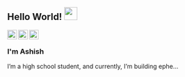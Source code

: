 ## Hello World! <img src="https://raw.githubusercontent.com/iampavangandhi/iampavangandhi/master/gifs/Hi.gif" width="30px"></h2>

<a href="https://github.com/iamranjanAshish">
  <img align="left" alt="Ayush's Github" width="22px" src="https://cdn.jsdelivr.net/npm/simple-icons@v3/icons/github.svg" />
</a>
<a href="https://t.me/ranjanashish17">
  <img align="left" alt="Ayush's Telegram" width="22px" src="https://cdn.jsdelivr.net/npm/simple-icons@v3/icons/telegram.svg" />
</a>
<a href="https://www.linkedin.com/in/ranjanashish17/">
  <img align="left" alt="Ayush's LinkedIn" width="22px" src="https://cdn.jsdelivr.net/npm/simple-icons@v3/icons/linkedin.svg" />
</a>

<br>

### I'm Ashish
I’m a high school student, and currently, I’m building ephe...

